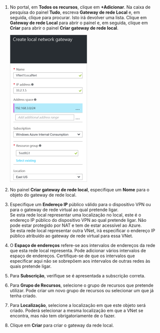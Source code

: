 1. No portal, em **Todos os recursos**, clique em **+Adicionar**. Na caixa de pesquisa do painel **Tudo**, escreva **Gateway de rede Local** e, em seguida, clique para procurar. Isto irá devolver uma lista. Clique em **Gateway de rede Local** para abrir o painel e, em seguida, clique em **Criar** para abrir o painel **Criar gateway de rede local**.
   
    ![criar gateway de rede local](./media/vpn-gateway-add-lng-rm-portal-include/addlng250.png)
2. No painel **Criar gateway de rede local**, especifique um **Nome** para o objeto do gateway de rede local.
3. Especifique um **Endereço IP** público válido para o dispositivo VPN ou para o gateway de rede virtual ao qual pretende ligar.<br>Se esta rede local representar uma localização no local, este é o endereço IP público do dispositivo VPN ao qual pretende ligar. Não pode estar protegido por NAT e tem de estar acessível ao Azure.<br>Se esta rede local representar outra VNet, irá especificar o endereço IP público atribuído ao gateway de rede virtual para essa VNet.<br>
4. O **Espaço de endereços** refere-se aos intervalos de endereços da rede que esta rede local representa. Pode adicionar vários intervalos de espaço de endereços. Certifique-se de que os intervalos que especificar aqui não se sobrepõem aos intervalos de outras redes às quais pretende ligar.
5. Para **Subscrição**, verifique se é apresentada a subscrição correta.
6. Para **Grupo de Recursos**, selecione o grupo de recursos que pretende utilizar. Pode criar um novo grupo de recursos ou selecionar um que já tenha criado.
7. Para **Localização**, selecione a localização em que este objeto será criado. Poderá selecionar a mesma localização em que a VNet se encontra, mas não tem obrigatoriamente de o fazer.
8. Clique em **Criar** para criar o gateway da rede local.



<!--HONumber=Nov16_HO2-->


